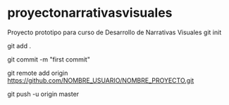 # proyectonarrativasvisuales
Proyecto prototipo para curso de Desarrollo de Narrativas Visuales
git init

git add .

git commit -m "first commit"

git remote add origin https://github.com/NOMBRE_USUARIO/NOMBRE_PROYECTO.git

git push -u origin master
